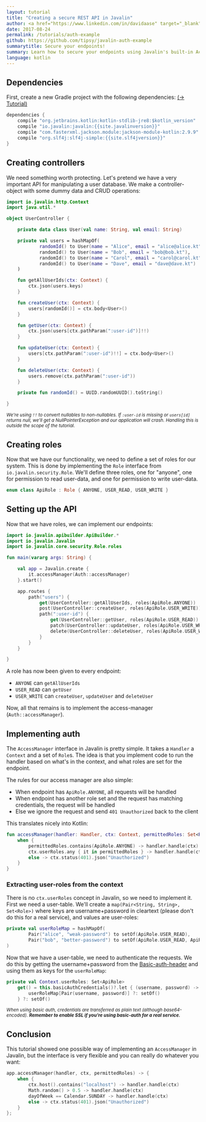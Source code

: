 ```yaml
---
layout: tutorial
title: "Creating a secure REST API in Javalin"
author: <a href="https://www.linkedin.com/in/davidaase" target="_blank">David Åse</a>
date: 2017-08-24
permalink: /tutorials/auth-example
github: https://github.com/tipsy/javalin-auth-example
summarytitle: Secure your endpoints!
summary: Learn how to secure your endpoints using Javalin's built-in AccessManager
language: kotlin
---
```


## Dependencies

First, create a new Gradle project with the following dependencies: [(→ Tutorial)](/tutorials/gradle-setup)

~~~java
dependencies {
    compile "org.jetbrains.kotlin:kotlin-stdlib-jre8:$kotlin_version"
    compile "io.javalin:javalin:{{site.javalinversion}}"
    compile "com.fasterxml.jackson.module:jackson-module-kotlin:2.9.9"
    compile "org.slf4j:slf4j-simple:{{site.slf4jversion}}"
}
~~~

## Creating controllers
We need something worth protecting.
Let's pretend we have a very important API for manipulating a user database.
We make a controller-object with some dummy data and CRUD operations:
```kotlin
import io.javalin.http.Context
import java.util.*

object UserController {

    private data class User(val name: String, val email: String)

    private val users = hashMapOf(
            randomId() to User(name = "Alice", email = "alice@alice.kt"),
            randomId() to User(name = "Bob", email = "bob@bob.kt"),
            randomId() to User(name = "Carol", email = "carol@carol.kt"),
            randomId() to User(name = "Dave", email = "dave@dave.kt")
    )

    fun getAllUserIds(ctx: Context) {
        ctx.json(users.keys)
    }

    fun createUser(ctx: Context) {
        users[randomId()] = ctx.body<User>()
    }

    fun getUser(ctx: Context) {
        ctx.json(users[ctx.pathParam(":user-id")]!!)
    }

    fun updateUser(ctx: Context) {
        users[ctx.pathParam(":user-id")!!] = ctx.body<User>()
    }

    fun deleteUser(ctx: Context) {
        users.remove(ctx.pathParam(":user-id"))
    }

    private fun randomId() = UUID.randomUUID().toString()

}
```

<small><em>We're using `!!` to convert nullables to non-nullables.
If `:user-id` is missing or `users[id]` returns null, we'll get a NullPointerException
and our application will crash. Handling this is outside the scope of the tutorial.</em></small>

## Creating roles
Now that we have our functionality, we need to define a set of roles for our system.
This is done by implementing the `Role` interface from `io.javalin.security.Role`.
We'll define three roles, one for "anyone", one for permission to read user-data,
and one for permission to write user-data.

```kotlin
enum class ApiRole : Role { ANYONE, USER_READ, USER_WRITE }
```

## Setting up the API
Now that we have roles, we can implement our endpoints:

```kotlin
import io.javalin.apibuilder.ApiBuilder.*
import io.javalin.Javalin
import io.javalin.core.security.Role.roles

fun main(vararg args: String) {

    val app = Javalin.create {
        it.accessManager(Auth::accessManager)
    }.start()

    app.routes {
        path("users") {
            get(UserController::getAllUserIds, roles(ApiRole.ANYONE))
            post(UserController::createUser, roles(ApiRole.USER_WRITE))
            path(":user-id") {
                get(UserController::getUser, roles(ApiRole.USER_READ))
                patch(UserController::updateUser, roles(ApiRole.USER_WRITE))
                delete(UserController::deleteUser, roles(ApiRole.USER_WRITE))
            }
        }
    }

}
```

A role has now been given to every endpoint:
* `ANYONE` can `getAllUserIds`
* `USER_READ` can `getUser`
* `USER_WRITE` can `createUser`, `updateUser` and `deleteUser`

Now, all that remains is to implement the access-manager (`Auth::accessManager`).

## Implementing auth

The `AccessManager` interface in Javalin is pretty simple.
It takes a `Handler` a `Context` and a set of `Role`s.
The idea is that you implement code to run the handler
based on what's in the context, and what roles are set for the endpoint.

The rules for our access manager are also simple:
* When endpoint has `ApiRole.ANYONE`, all requests will be handled
* When endpoint has another role set and the request has matching credentials, the request will be handled
* Else we ignore the request and send `401 Unauthorized` back to the client

This translates nicely into Kotlin:
```kotlin
fun accessManager(handler: Handler, ctx: Context, permittedRoles: Set<Role>) {
    when {
        permittedRoles.contains(ApiRole.ANYONE) -> handler.handle(ctx)
        ctx.userRoles.any { it in permittedRoles } -> handler.handle(ctx)
        else -> ctx.status(401).json("Unauthorized")
    }
}
```

### Extracting user-roles from the context
There is no `ctx.userRoles` concept in Javalin, so we need to implement it.
First we need a user-table. We'll create a `map(Pair<String, String>, Set<Role>)` where keys are
username+password in cleartext (please don't do this for a real service), and values are user-roles:

```kotlin
private val userRoleMap = hashMapOf(
        Pair("alice", "weak-password") to setOf(ApiRole.USER_READ),
        Pair("bob", "better-password") to setOf(ApiRole.USER_READ, ApiRole.USER_WRITE)
)
```

Now that we have a user-table, we need to authenticate the requests.
We do this by getting the username+password from the [Basic-auth-header](https://developer.mozilla.org/en-US/docs/Web/HTTP/Authentication#Basic_authentication_scheme)
and using them as keys for the `userRoleMap`:

```kotlin
private val Context.userRoles: Set<ApiRole>
    get() = this.basicAuthCredentials()?.let { (username, password) ->
        userRoleMap[Pair(username, password)] ?: setOf()
    } ?: setOf()
```

<small><em>
When using basic auth, credentials are transferred as plain text (although base64-encoded).
**Remember to enable SSL if you're using basic-auth for a real service.**
</em></small>

## Conclusion
This tutorial showed one possible way of implementing an `AccessManager` in Javalin, but
the interface is very flexible and you can really do whatever you want:
```kotlin
app.accessManager(handler, ctx, permittedRoles) -> {
    when {
        ctx.host().contains("localhost") -> handler.handle(ctx)
        Math.random() > 0.5 -> handler.handle(ctx)
        dayOfWeek == Calendar.SUNDAY -> handler.handle(ctx)
        else -> ctx.status(401).json("Unauthorized")
    }
};
```
